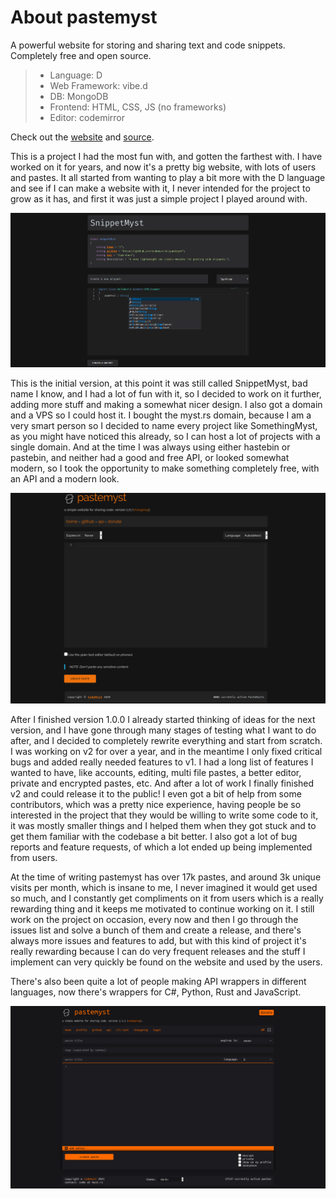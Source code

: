 # About pastemyst

A powerful website for storing and sharing text and code snippets. Completely free and open source.

> * Language: D
> * Web Framework: vibe.d
> * DB: MongoDB
> * Frontend: HTML, CSS, JS (no frameworks)
> * Editor: codemirror

Check out the [website](https://paste.myst.rs) and [source](https://github.com/codemyst/pastemyst).

This is a project I had the most fun with, and gotten the farthest with. I have worked on it for years, and now it's a pretty big website, with lots of users and pastes. It all started from wanting to play a bit more with the D language and see if I can make a website with it, I never intended for the project to grow as it has, and first it was just a simple project I played around with.

![snippetmyst - first version](/static/images/pastemyst/snippetmyst.png)

This is the initial version, at this point it was still called SnippetMyst, bad name I know, and I had a lot of fun with it, so I decided to work on it further, adding more stuff and making a somewhat nicer design. I also got a domain and a VPS so I could host it. I bought the myst.rs domain, because I am a very smart person so I decided to name every project like SomethingMyst, as you might have noticed this already, so I can host a lot of projects with a single domain. And at the time I was always using either hastebin or pastebin, and neither had a good and free API, or looked somewhat modern, so I took the opportunity to make something completely free, with an API and a modern look.

![pastemyst - first public version](/static/images/pastemyst/pastemyst-1.png)

After I finished version 1.0.0 I already started thinking of ideas for the next version, and I have gone through many stages of testing what I want to do after, and I decided to completely rewrite everything and start from scratch. I was working on v2 for over a year, and in the meantime I only fixed critical bugs and added really needed features to v1. I had a long list of features I wanted to have, like accounts, editing, multi file pastes, a better editor, private and encrypted pastes, etc. And after a lot of work I finally finished v2 and could release it to the public! I even got a bit of help from some contributors, which was a pretty nice experience, having people be so interested in the project that they would be willing to write some code to it, it was mostly smaller things and I helped them when they got stuck and to get them familiar with the codebase a bit better. I also got a lot of bug reports and feature requests, of which a lot ended up being implemented from users.

At the time of writing pastemyst has over 17k pastes, and around 3k unique visits per month, which is insane to me, I never imagined it would get used so much, and I constantly get compliments on it from users which is a really rewarding thing and it keeps me motivated to continue working on it. I still work on the project on occasion, every now and then I go through the issues list and solve a bunch of them and create a release, and there's always more issues and features to add, but with this kind of project it's really rewarding because I can do very frequent releases and the stuff I implement can very quickly be found on the website and used by the users.

There's also been quite a lot of people making API wrappers in different languages, now there's wrappers for C#, Python, Rust and JavaScript.

![pastemyst - second version](/static/images/pastemyst/pastemyst-2.png)
